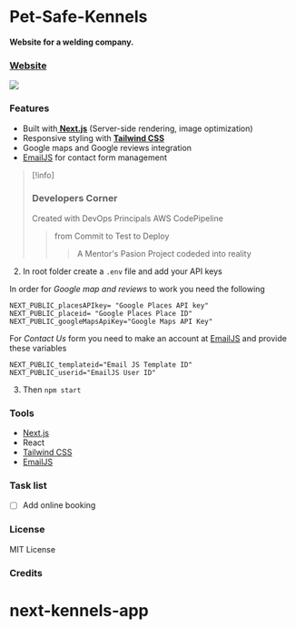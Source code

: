 # Pet-Safe-Kennels

**Website for a welding company.**

### [Website](https:petsafekennels.com)

[![](https://github.com/web-dev-one/webmasterssolutionsllc_admin/tree/main/FrontEnd)](https://petsafekennels.com/ "Visit website")

### Features

- Built with[ **Next.js**](https://nextjs.org/) (Server-side rendering, image optimization)
- Responsive styling with [**Tailwind CSS**](https://tailwindcss.com/)
- Google maps and Google reviews integration
- [EmailJS](https://www.emailjs.com/) for contact form management



> [!info]
>### Developers Corner
> Created with DevOps Principals
> AWS CodePipeline 
>> from Commit to Test to Deploy
>>> A Mentor's Pasion Project codeded into reality


2. In root folder create a `.env` file and add your API keys

In order for *Google map and  reviews* to work you need the following

```
NEXT_PUBLIC_placesAPIkey= "Google Places API key"
NEXT_PUBLIC_placeid= "Google Places Place ID"
NEXT_PUBLIC_googleMapsApiKey="Google Maps API Key"
```
For *Contact Us* form you need to make an account at [EmailJS](https://www.emailjs.com/) and provide these variables

```
NEXT_PUBLIC_templateid="Email JS Template ID"
NEXT_PUBLIC_userid="EmailJS User ID"

```

3. Then
`npm start`


### Tools
- [ Next.js](https://nextjs.org/) 
- React
- [Tailwind CSS](https://tailwindcss.com/)
- [EmailJS](https://www.emailjs.com/) 


### Task list
- [ ] Add online booking

### License
MIT License
### Credits
# next-kennels-app
